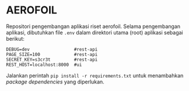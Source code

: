 # AEROFOIL
Repositori pengembangan aplikasi riset aerofoil. Selama pengembangan aplikasi, dibutuhkan file
```.env``` dalam direktori utama (root) aplikasi sebagai berikut:

```text
DEBUG=dev                 #rest-api
PAGE_SIZE=100             #rest-api
SECRET_KEY=s3cr3t         #rest-api
REST_HOST=localhost:8000  #ui
```

Jalankan perintah ```pip install -r requirements.txt``` untuk menambahkan _package dependencies_
yang diperlukan.
